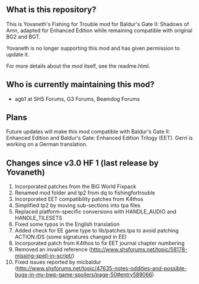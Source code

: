 ## What is this repository? ##

This is Yovaneth's Fishing for Trouble mod for Baldur's Gate II: Shadows of Amn, adapted for Enhanced Edition while remaining compatible with original BG2 and BGT.

Yovaneth is no longer supporting this mod and has given permission to update it.

For more details about the mod itself, see the readme.html.

## Who is currently maintaining this mod? ##

- agb1 at SHS Forums, G3 Forums, Beamdog Forums

## Plans ##

Future updates will make this mod compatible with Baldur's Gate II: Enhanced Edition and Baldur's Gate: Enhanced Edition Trilogy (EET).
Gerri is working on a German translation.

## Changes since v3.0 HF 1 (last release by Yovaneth) ##

1. Incorporated patches from the BiG World Fixpack
2. Renamed mod folder and tp2 from dq to fishingfortrouble
3. Incorporated EET compatibility patches from K4thos
4. Simplified tp2 by moving sub-sections into tpa files
5. Replaced platform-specific conversions with HANDLE_AUDIO and HANDLE_TILESETS
6. Fixed some typos in the English translation
7. Added check for EE game type to lib/patches.tpa to avoid patching ACTION.IDS (some signatures changed in EE)
8. Incorporated patch from K4thos to fix EET journal chapter numbering
9. Removed an invalid reference (http://www.shsforums.net/topic/58178-missing-spell-in-script/)
10. Fixed issues reported by micbaldur (http://www.shsforums.net/topic/47635-notes-oddities-and-possible-bugs-in-my-bwp-game-spoilers/page-50#entry589066)

